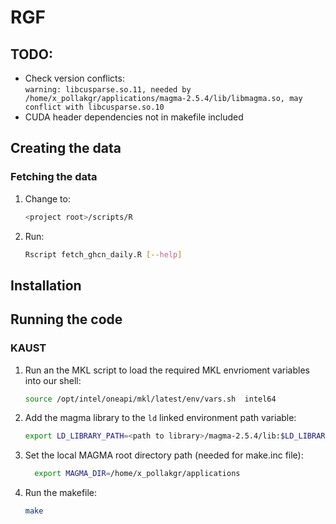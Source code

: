 # RGF
## TODO:
- Check version conflicts:  
`warning: libcusparse.so.11, needed by /home/x_pollakgr/applications/magma-2.5.4/lib/libmagma.so, may conflict with libcusparse.so.10`
- CUDA header dependencies not in makefile included
## Creating the data
### Fetching the data 
1. Change to:
    ``` sh
    <project root>/scripts/R
    ```
2. Run: 
   ```sh
   Rscript fetch_ghcn_daily.R [--help]
   ```
## Installation
## Running the code 
### KAUST
1. Run an the MKL script to load the required MKL envrioment variables into our shell:
    ``` sh
    source /opt/intel/oneapi/mkl/latest/env/vars.sh  intel64
    ```
2. Add the magma library to the `ld` linked environment path variable:

    ``` sh
    export LD_LIBRARY_PATH=<path to library>/magma-2.5.4/lib:$LD_LIBRARY_PATH
    ```
3. Set the local MAGMA root directory path (needed for make.inc file):
   ```sh
     export MAGMA_DIR=/home/x_pollakgr/applications
   ```
3. Run the makefile:
    ``` sh
    make
    ```
